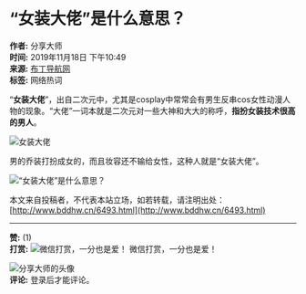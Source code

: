 # “女装大佬”是什么意思？

**作者:** 分享大师  
**时间:** 2019年11月18日 下午10:49  
**来源:** [布丁导航网](http://www.bddhw.cn/6493.html)  
**标签:** 网络热词  

“**女装大佬**”，出自二次元中，尤其是cosplay中常常会有男生反串cos女性动漫人物的现象。“大佬”一词本就是二次元对一些大神和大大的称呼，**指扮女装技术很高的男人**。

![女装大佬](http://www.bddhw.cn/wp-content/uploads/2019/08/nz-1024x474.png)

男的乔装打扮成女的，而且妆容还不输给女性，这种人就是“女装大佬”。

![“女装大佬”是什么意思？](http://www.bddhw.cn/wp-content/uploads/2019/08/timg-2.jpg)

本文来自投稿者，不代表本站立场，如若转载，请注明出处：[http://www.bddhw.cn/6493.html](http://www.bddhw.cn/6493.html)

---

**赞:** (1)  
**打赏:** ![微信打赏，一分也是爱！](http://www.bddhw.cn/wp-content/uploads/2020/12/2020120713452391.jpg) 微信打赏，一分也是爱！

![分享大师的头像](//www.bddhw.cn/wp-content/uploads/member/avatars/238a0b923820dcc5.1593076313.jpg)  
**评论:** 登录后才能评论。